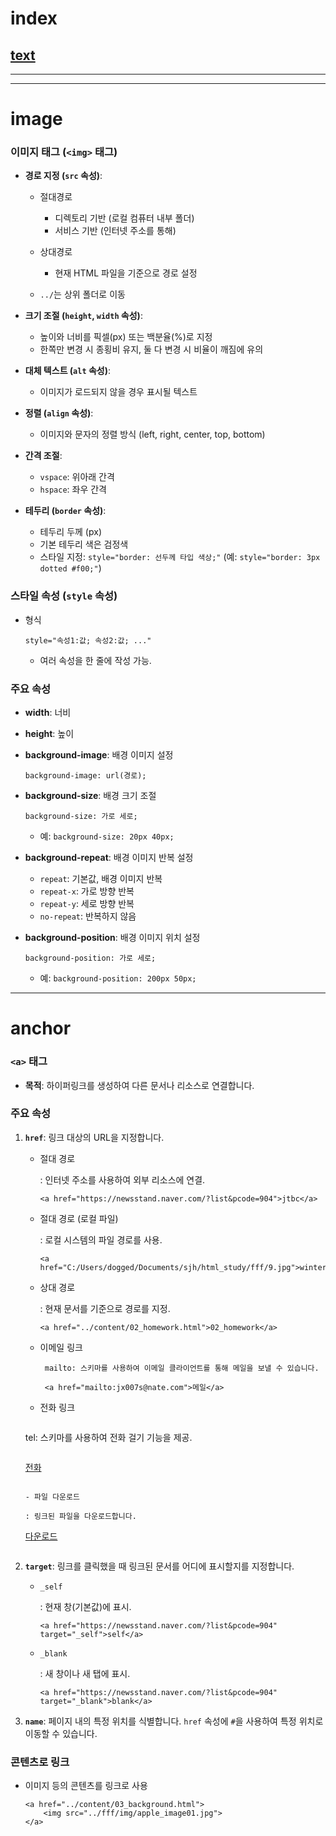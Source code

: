 

<h1>
    index
</h1>

<a href="https://bmnbjo.github.io/text/"><h2>
    text
    </h2></a>





---











---



# image





### 이미지 태그 (`<img>` 태그)

- **경로 지정 (`src` 속성)**:

  - 절대경로

    - 디렉토리 기반 (로컬 컴퓨터 내부 폴더)
    - 서비스 기반 (인터넷 주소를 통해)
    
  - 상대경로

    - 현재 HTML 파일을 기준으로 경로 설정
  - `../`는 상위 폴더로 이동
  
- **크기 조절 (`height`, `width` 속성)**:

  - 높이와 너비를 픽셀(px) 또는 백분율(%)로 지정
  - 한쪽만 변경 시 종횡비 유지, 둘 다 변경 시 비율이 깨짐에 유의

- **대체 텍스트 (`alt` 속성)**:

  - 이미지가 로드되지 않을 경우 표시될 텍스트

- **정렬 (`align` 속성)**:

  - 이미지와 문자의 정렬 방식 (left, right, center, top, bottom)

- **간격 조절**:

  - `vspace`: 위아래 간격
  - `hspace`: 좌우 간격

- **테두리 (`border` 속성)**:

  - 테두리 두께 (px)
  - 기본 테두리 색은 검정색
  - 스타일 지정: `style="border: 선두께 타입 색상;"` (예: `style="border: 3px dotted #f00;"`)





### 스타일 속성 (`style` 속성)

- 형식

  ```
  style="속성1:값; 속성2:값; ..."
  ```
  
  - 여러 속성을 한 줄에 작성 가능.

### 주요 속성

- **width**: 너비

- **height**: 높이

- **background-image**: 배경 이미지 설정

  ```
  background-image: url(경로);
  ```

- **background-size**: 배경 크기 조절

  ```
  background-size: 가로 세로;
  ```

  - 예: `background-size: 20px 40px;`

- **background-repeat**: 배경 이미지 반복 설정

  - `repeat`: 기본값, 배경 이미지 반복
  - `repeat-x`: 가로 방향 반복
  - `repeat-y`: 세로 방향 반복
  - `no-repeat`: 반복하지 않음

- **background-position**: 배경 이미지 위치 설정

  ```
  background-position: 가로 세로;
  ```

  - 예: `background-position: 200px 50px;`







---



# anchor



### `<a>` 태그

- **목적**: 하이퍼링크를 생성하여 다른 문서나 리소스로 연결합니다.

### 주요 속성

1. **`href`**: 링크 대상의 URL을 지정합니다.

   - 절대 경로

     : 인터넷 주소를 사용하여 외부 리소스에 연결.

     ```
     <a href="https://newsstand.naver.com/?list&pcode=904">jtbc</a>
     ```

   - 절대 경로 (로컬 파일)

     : 로컬 시스템의 파일 경로를 사용.

     ```
     <a href="C:/Users/dogged/Documents/sjh/html_study/fff/9.jpg">winter</a>
     ```

   - 상대 경로

     : 현재 문서를 기준으로 경로를 지정.

     ```
     <a href="../content/02_homework.html">02_homework</a>
     ```

   - 이메일 링크

     ```
      mailto: 스키마를 사용하여 이메일 클라이언트를 통해 메일을 보낼 수 있습니다.
     ```
     
     ```
      <a href="mailto:jx007s@nate.com">메일</a>
     ```
     
   - 전화 링크

     ```
    tel: 스키마를 사용하여 전화 걸기 기능을 제공.
     ```
   
     ```
     <a href="tel:010-1234-5678">전화</a>
     ```
   
   - 파일 다운로드
   
     : 링크된 파일을 다운로드합니다.

     ```
      <a href="../fff/aaa.zip">다운로드</a>
     ```

2. **`target`**: 링크를 클릭했을 때 링크된 문서를 어디에 표시할지를 지정합니다.

   - `_self`

     : 현재 창(기본값)에 표시.

     ```
     <a href="https://newsstand.naver.com/?list&pcode=904" target="_self">self</a>
     ```

   - `_blank`

     : 새 창이나 새 탭에 표시.

     ```
     <a href="https://newsstand.naver.com/?list&pcode=904" target="_blank">blank</a>
     ```

3. **`name`**: 페이지 내의 특정 위치를 식별합니다. `href` 속성에 `#`을 사용하여 특정 위치로 이동할 수 있습니다.



### 콘텐츠로 링크

- 이미지 등의 콘텐츠를 링크로 사용

  ```
  <a href="../content/03_background.html">
      <img src="../fff/img/apple_image01.jpg">
  </a>
  ```